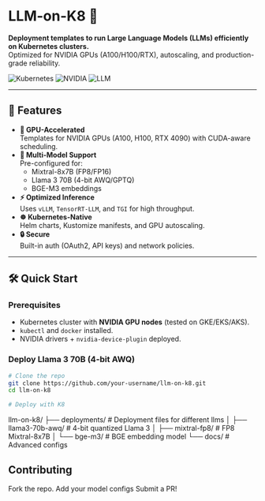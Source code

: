 # LLM-on-K8 🚀

**Deployment templates to run Large Language Models (LLMs) efficiently on Kubernetes clusters.**  
Optimized for NVIDIA GPUs (A100/H100/RTX), autoscaling, and production-grade reliability.

![Kubernetes](https://img.shields.io/badge/Kubernetes-326CE5?logo=kubernetes&logoColor=white)
![NVIDIA](https://img.shields.io/badge/NVIDIA-GPU-76B900?logo=nvidia)
![LLM](https://img.shields.io/badge/LLM-Mixtral%2CLlama%2CBGE-blue)

---

## 📌 Features

- **🚀 GPU-Accelerated**  
  Templates for NVIDIA GPUs (A100, H100, RTX 4090) with CUDA-aware scheduling.
- **🔧 Multi-Model Support**  
  Pre-configured for:
  - Mixtral-8x7B (FP8/FP16)
  - Llama 3 70B (4-bit AWQ/GPTQ)
  - BGE-M3 embeddings
- **⚡ Optimized Inference**  
  Uses `vLLM`, `TensorRT-LLM`, and `TGI` for high throughput.
- **☸️ Kubernetes-Native**  
  Helm charts, Kustomize manifests, and GPU autoscaling.
- **🔒 Secure**  
  Built-in auth (OAuth2, API keys) and network policies.

---

## 🛠️ Quick Start

### Prerequisites
- Kubernetes cluster with **NVIDIA GPU nodes** (tested on GKE/EKS/AKS).
- `kubectl` and `docker` installed.
- NVIDIA drivers + `nvidia-device-plugin` deployed.

### Deploy Llama 3 70B (4-bit AWQ)
```bash
# Clone the repo
git clone https://github.com/your-username/llm-on-k8.git
cd llm-on-k8

# Deploy with K8

```
llm-on-k8/
├── deployments/          # Deployment files for different llms
│   ├── llama3-70b-awq/   # 4-bit quantized Llama 3
│   ├── mixtral-fp8/      # FP8 Mixtral-8x7B
│   └── bge-m3/           # BGE embedding model
└── docs/                 # Advanced configs


## Contributing

Fork the repo.
Add your model configs
Submit a PR!


